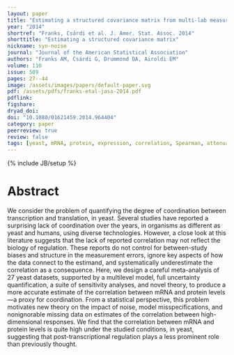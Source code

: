 ```yaml
---
layout: paper
title: "Estimating a structured covariance matrix from multi-lab measurements in high-throughput biology"
year: "2014"
shortref: "Franks, Csárdi et al. J. Amer. Stat. Assoc. 2014"
shorttitle: "Estimating a structured covariance matrix"
nickname: syn-noise
journal: "Journal of the American Statistical Association"
authors: "Franks AM, Csárdi G, Drummond DA, Airoldi EM"
volume: 110
issue: 509
pages: 27--44
image: /assets/images/papers/default-paper.svg
pdf: /assets/pdfs/franks-etal-jasa-2014.pdf
pdflink: 
figshare: 
dryad_doi: 
doi: "10.1080/01621459.2014.964404"
category: paper
peerreview: true
review: false
tags: [yeast, mRNA, protein, expression, correlation, Spearman, attenuation, RMA]
---
```

{% include JB/setup %}

# Abstract

We consider the problem of quantifying the degree of coordination between transcription and translation, in yeast. Several studies have reported a surprising lack of coordination over the years, in organisms as different as yeast and humans, using diverse technologies. However, a close look at this literature suggests that the lack of reported correlation may not reflect the biology of regulation. These reports do not control for between-study biases and structure in the measurement errors, ignore key aspects of how the data connect to the estimand, and systematically underestimate the correlation as a consequence. Here, we design a careful meta-analysis of 27 yeast datasets, supported by a multilevel model, full uncertainty quantification, a suite of sensitivity analyses, and novel theory, to produce a more accurate estimate of the correlation between mRNA and protein levels—a proxy for coordination. From a statistical perspective, this problem motivates new theory on the impact of noise, model misspecifications, and nonignorable missing data on estimates of the correlation between high-dimensional responses. We find that the correlation between mRNA and protein levels is quite high under the studied conditions, in yeast, suggesting that post-transcriptional regulation plays a less prominent role than previously thought.